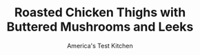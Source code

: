 ---
layout: ../../layouts/MarkdownPostLayout.astro
title: Roasted Chicken Thighs with Buttered Mushrooms and Leeks
author: America's Test Kitchen
pubDate: 2023-03-15
description: "A final addition of lemon zest wakes up this savory supper."
image_url: https://res.cloudinary.com/hksqkdlah/image/upload/ar_1:1,c_fill,dpr_2.0,f_auto,fl_lossy.progressive.strip_profile,g_faces:auto,q_auto:low,w_344/42980-sfs-roastedchickenthighsbutteredmushroomsleeks-13
tags: ["Main Courses","Chicken","Quick"]
calories: 2733
protein: 44
carbohydrates: 12
fats: 
fiber: 1
ingredients: ["8 (5- to 7-ounce), bone-in chicken thighs, trimmed",", Salt and pepper","4 tablespoons, unsalted butter","1 1/2 pounds, cremini mushrooms, trimmed and halved if small or quartered if large","1 , small leek, white and light green parts only, halved lengthwise, cut into 1-inch pieces, and washed thoroughly","2 teaspoons, minced fresh thyme","2 , garlic cloves, minced","1 1/2 teaspoons, grated lemon zest, plus lemon wedges for serving"]
serves: 4
time: ""
instructions: ["Adjust oven rack to middle position and heat oven to 450 degrees. Pat chicken dry with paper towels and season with salt and pepper. Melt 1 tablespoon butter in 12-inch nonstick skillet over medium-high heat. Add chicken, skin side down, and cook until browned on both sides, about 10 minutes. Transfer chicken, skin side up, to rimmed baking sheet and roast until chicken registers 175 degrees, about 15 minutes.","Add mushrooms, leek, 1 tablespoon butter, 1 teaspoon salt, and ¼ teaspoon pepper to now-empty skillet. Cover and cook over medium-high heat until mushrooms are tender and have released their liquid, about 8 minutes. Uncover and continue to cook until liquid has evaporated and vegetables are golden brown, about 4 minutes longer.","Stir in thyme and garlic and cook until fragrant, about 1 minute. Off heat, stir in lemon zest and remaining 2 tablespoons butter. Serve chicken with vegetables, passing lemon wedges separately."]
nutrition: ["1315 mg Potassium","592 mg Phosphorus","74 mg Calcium","2 mg Iron","67 mg Magnesium","1272 mg Sodium","5 mg Zinc","51 g Fat","17 mg Niacin (B3)","19 g Monounsaturated","8 g Polyunsaturated","1 mg Riboflavin (B2)","5 mg Vitamin C","263 mg Cholesterol","18 g Saturated","1 g Fiber","61 µg Folate (food)","3 g Sugars","16 µg Vitamin K","334 g Water","12 g Carbs","61 µg Folate equivalent (total)","44 g Protein","1 mg Vitamin E","1 µg Vitamin B12","1 mg Vitamin B6","167 µg Vitamin A","683 kcal Energy","2733 calories"]
notes: "Cremini mushrooms are also sold as “Baby Bella” mushrooms."
---